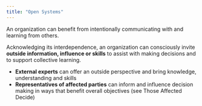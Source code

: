 ```yaml
---
title: "Open Systems"
---
```



An organization can benefit from intentionally communicating with and learning from others.

Acknowledging its interdependence, an organization can consciously invite **outside information, influence or skills** to assist with making decisions and to support collective learning.



-   **External experts** can offer an outside perspective and bring knowledge, understanding and skills
-   **Representatives of affected parties** can inform and influence decision making in ways that benefit overall objectives (see Those Affected Decide)
